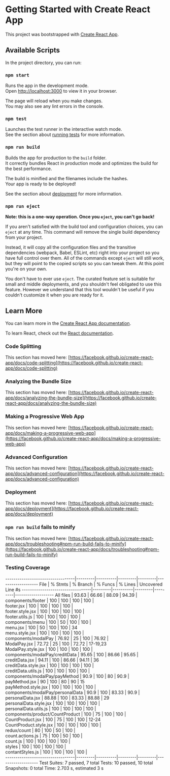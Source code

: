 # Getting Started with Create React App

This project was bootstrapped with [Create React App](https://github.com/facebook/create-react-app).

## Available Scripts

In the project directory, you can run:

### `npm start`

Runs the app in the development mode.\
Open [http://localhost:3000](http://localhost:3000) to view it in your browser.

The page will reload when you make changes.\
You may also see any lint errors in the console.

### `npm test`

Launches the test runner in the interactive watch mode.\
See the section about [running tests](https://facebook.github.io/create-react-app/docs/running-tests) for more information.

### `npm run build`

Builds the app for production to the `build` folder.\
It correctly bundles React in production mode and optimizes the build for the best performance.

The build is minified and the filenames include the hashes.\
Your app is ready to be deployed!

See the section about [deployment](https://facebook.github.io/create-react-app/docs/deployment) for more information.

### `npm run eject`

**Note: this is a one-way operation. Once you `eject`, you can't go back!**

If you aren't satisfied with the build tool and configuration choices, you can `eject` at any time. This command will remove the single build dependency from your project.

Instead, it will copy all the configuration files and the transitive dependencies (webpack, Babel, ESLint, etc) right into your project so you have full control over them. All of the commands except `eject` will still work, but they will point to the copied scripts so you can tweak them. At this point you're on your own.

You don't have to ever use `eject`. The curated feature set is suitable for small and middle deployments, and you shouldn't feel obligated to use this feature. However we understand that this tool wouldn't be useful if you couldn't customize it when you are ready for it.

## Learn More

You can learn more in the [Create React App documentation](https://facebook.github.io/create-react-app/docs/getting-started).

To learn React, check out the [React documentation](https://reactjs.org/).

### Code Splitting

This section has moved here: [https://facebook.github.io/create-react-app/docs/code-splitting](https://facebook.github.io/create-react-app/docs/code-splitting)

### Analyzing the Bundle Size

This section has moved here: [https://facebook.github.io/create-react-app/docs/analyzing-the-bundle-size](https://facebook.github.io/create-react-app/docs/analyzing-the-bundle-size)

### Making a Progressive Web App

This section has moved here: [https://facebook.github.io/create-react-app/docs/making-a-progressive-web-app](https://facebook.github.io/create-react-app/docs/making-a-progressive-web-app)

### Advanced Configuration

This section has moved here: [https://facebook.github.io/create-react-app/docs/advanced-configuration](https://facebook.github.io/create-react-app/docs/advanced-configuration)

### Deployment

This section has moved here: [https://facebook.github.io/create-react-app/docs/deployment](https://facebook.github.io/create-react-app/docs/deployment)

### `npm run build` fails to minify

This section has moved here: [https://facebook.github.io/create-react-app/docs/troubleshooting#npm-run-build-fails-to-minify](https://facebook.github.io/create-react-app/docs/troubleshooting#npm-run-build-fails-to-minify)


### Testing Coverage
----------------------------------|---------|----------|---------|---------|-------------------
File                              | % Stmts | % Branch | % Funcs | % Lines | Uncovered Line #s 
----------------------------------|---------|----------|---------|---------|-------------------
All files                         |   93.63 |    66.66 |   88.09 |   94.39 |                   
 components/footer                |     100 |      100 |     100 |     100 |                   
  footer.jsx                      |     100 |      100 |     100 |     100 |                   
  footer.style.jsx                |     100 |      100 |     100 |     100 |                   
  footer.utils.js                 |     100 |      100 |     100 |     100 |                   
 components/menu                  |     100 |       50 |     100 |     100 |                   
  menu.jsx                        |     100 |       50 |     100 |     100 | 34                
  menu.style.jsx                  |     100 |      100 |     100 |     100 |                   
 components/modalPay              |   76.92 |       25 |     100 |   76.92 |                   
  ModalPay.jsx                    |   72.72 |       25 |     100 |   72.72 | 17-19,23          
  ModalPay.style.jsx              |     100 |      100 |     100 |     100 |                   
 components/modalPay/creditData   |   95.65 |      100 |   86.66 |   95.65 |                   
  creditData.jsx                  |   94.11 |      100 |   86.66 |   94.11 | 36                
  creditData.style.jsx            |     100 |      100 |     100 |     100 |                   
  creditData.utils.js             |     100 |      100 |     100 |     100 |                   
 components/modalPay/payMethod    |    90.9 |      100 |      80 |    90.9 |                   
  payMethod.jsx                   |      90 |      100 |      80 |      90 | 15                
  payMethod.style.jsx             |     100 |      100 |     100 |     100 |                   
 components/modalPay/personalData |    90.9 |      100 |   83.33 |    90.9 |                   
  personalData.jsx                |   88.88 |      100 |   83.33 |   88.88 | 29                
  personalData.style.jsx          |     100 |      100 |     100 |     100 |                   
  personalData.utils.js           |     100 |      100 |     100 |     100 |                   
 components/product/CountProduct  |     100 |       75 |     100 |     100 |                   
  CountProduct.jsx                |     100 |       75 |     100 |     100 | 12-24             
  CountProduct.style.jsx          |     100 |      100 |     100 |     100 |                   
 redux/count                      |      80 |      100 |      50 |     100 |                   
  count.actions.js                |      75 |      100 |      50 |     100 |                   
  count.js                        |     100 |      100 |     100 |     100 |                   
 styles                           |     100 |      100 |     100 |     100 |                   
  contantStyles.js                |     100 |      100 |     100 |     100 |                   
----------------------------------|---------|----------|---------|---------|-------------------
Test Suites: 7 passed, 7 total
Tests:       10 passed, 10 total
Snapshots:   0 total
Time:        2.703 s, estimated 3 s

